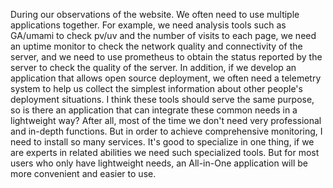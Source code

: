 During our observations of the website. We often need to use multiple applications together. For example, we need analysis tools such as GA/umami to check pv/uv and the number of visits to each page, we need an uptime monitor to check the network quality and connectivity of the server, and we need to use prometheus to obtain the status reported by the server to check the quality of the server. In addition, if we develop an application that allows open source deployment, we often need a telemetry system to help us collect the simplest information about other people's deployment situations. I think these tools should serve the same purpose, so is there an application that can integrate these common needs in a lightweight way? After all, most of the time we don't need very professional and in-depth functions. But in order to achieve comprehensive monitoring, I need to install so many services. It's good to specialize in one thing, if we are experts in related abilities we need such specialized tools. But for most users who only have lightweight needs, an All-in-One application will be more convenient and easier to use.
